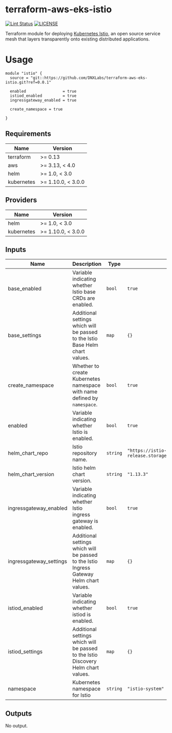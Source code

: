 # terraform-aws-eks-istio

[![Lint Status](https://github.com/DNXLabs/terraform-aws-eks-istio/workflows/Lint/badge.svg)](https://github.com/DNXLabs/terraform-aws-eks-istio/actions)
[![LICENSE](https://img.shields.io/github/license/DNXLabs/terraform-aws-eks-istio)](https://github.com/DNXLabs/terraform-aws-eks-istio/blob/master/LICENSE)

Terraform module for deploying [Kubernetes Istio](https://github.com/istio/istio), an open source service mesh that layers transparently onto existing distributed applications.

# Usage

```
module "istio" {
  source = "git::https://github.com/DNXLabs/terraform-aws-eks-istio.git?ref=0.0.1"

  enabled                = true
  istiod_enabled         = true
  ingressgateway_enabled = true

  create_namespace = true

}
```

<!--- BEGIN_TF_DOCS --->

## Requirements

| Name | Version |
|------|---------|
| terraform | >= 0.13 |
| aws | >= 3.13, < 4.0 |
| helm | >= 1.0, < 3.0 |
| kubernetes | >= 1.10.0, < 3.0.0 |

## Providers

| Name | Version |
|------|---------|
| helm | >= 1.0, < 3.0 |
| kubernetes | >= 1.10.0, < 3.0.0 |

## Inputs

| Name | Description | Type | Default | Required |
|------|-------------|------|---------|:--------:|
| base\_enabled | Variable indicating whether Istio base CRDs are enabled. | `bool` | `true` | no |
| base\_settings | Additional settings which will be passed to the Istio Base Helm chart values. | `map` | `{}` | no |
| create\_namespace | Whether to create Kubernetes namespace with name defined by `namespace`. | `bool` | `true` | no |
| enabled | Variable indicating whether Istio is enabled. | `bool` | `true` | no |
| helm\_chart\_repo | Istio repository name. | `string` | `"https://istio-release.storage.googleapis.com/charts"` | no |
| helm\_chart\_version | Istio helm chart version. | `string` | `"1.13.3"` | no |
| ingressgateway\_enabled | Variable indicating whether Istio ingress gateway is enabled. | `bool` | `true` | no |
| ingressgateway\_settings | Additional settings which will be passed to the Istio Ingress Gateway Helm chart values. | `map` | `{}` | no |
| istiod\_enabled | Variable indicating whether istiod is enabled. | `bool` | `true` | no |
| istiod\_settings | Additional settings which will be passed to the Istio Discovery Helm chart values. | `map` | `{}` | no |
| namespace | Kubernetes namespace for Istio | `string` | `"istio-system"` | no |

## Outputs

No output.

<!--- END_TF_DOCS --->
